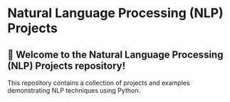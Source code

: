 # Natural Language Processing (NLP) Projects

## 🚀 Welcome to the Natural Language Processing (NLP) Projects repository!
This repository contains a collection of projects and examples demonstrating NLP techniques using Python.
